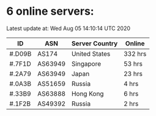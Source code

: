 # 6 online servers:

Latest update at: Wed Aug 05 14:10:14 UTC 2020

| ID | ASN | Server Country | Online |
| -- | --- | -------------- | ------ |
| #.D09B | AS174 | United States | 332 hrs |
| #.7F1D | AS63949 | Singapore | 53 hrs |
| #.2A79 | AS63949 | Japan | 23 hrs |
| #.0A3B | AS51659 | Russia | 4 hrs |
| #.33B9 | AS63888 | Hong Kong | 6 hrs |
| #.1F2B | AS49392 | Russia | 2 hrs |

